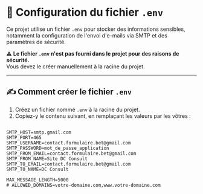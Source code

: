 # 📄 Configuration du fichier `.env`

Ce projet utilise un fichier `.env` pour stocker des informations sensibles, notamment la configuration de l'envoi d'e-mails via SMTP et des paramètres de sécurité.

⚠️ **Le fichier `.env` n'est pas fourni dans le projet pour des raisons de sécurité.**  
Vous devez le créer manuellement à la racine du projet.

---

## ✍️ Comment créer le fichier `.env`

1. Créez un fichier nommé `.env` à la racine du projet.
2. Copiez-y le contenu suivant, en remplaçant les valeurs par les vôtres :

```env

SMTP_HOST=smtp.gmail.com
SMTP_PORT=465
SMTP_USERNAME=contact.formulaire.bet@gmail.com
SMTP_PASSWORD=mot_de_passe_application
SMTP_FROM_EMAIL=contact.formulaire.bet@gmail.com
SMTP_FROM_NAME=Site DC Consult
SMTP_TO_EMAIL=contact.formulaire.bet@gmail.com
SMTP_TO_NAME=DC Consult

MAX_MESSAGE_LENGTH=5000
# ALLOWED_DOMAINS=votre-domaine.com,www.votre-domaine.com
